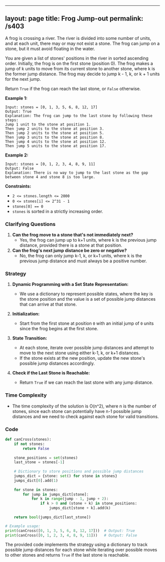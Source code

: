 
---
layout: page
title:  Frog Jump-out
permalink: /s403
---

A frog is crossing a river. The river is divided into some number of units, and at each unit, there may or may not exist a stone. The frog can jump on a stone, but it must avoid floating in the water.

You are given a list of stones' positions in the river in sorted ascending order. Initially, the frog is on the first stone (position 0). The frog makes a jump of k units to move from its current stone to another stone, where k is the former jump distance. The frog may decide to jump k - 1, k, or k + 1 units for the next jump.

Return `True` if the frog can reach the last stone, or `False` otherwise.

**Example 1:**
```
Input: stones = [0, 1, 3, 5, 6, 8, 12, 17]
Output: True
Explanation: The frog can jump to the last stone by following these steps:
Jump 1 unit to the stone at position 1.
Then jump 2 units to the stone at position 3.
Then jump 2 units to the stone at position 5.
Then jump 3 units to the stone at position 8.
Then jump 4 units to the stone at position 12.
Then jump 5 units to the stone at position 17.
```

**Example 2:**
```
Input: stones = [0, 1, 2, 3, 4, 8, 9, 11]
Output: False
Explanation: There is no way to jump to the last stone as the gap between stone 4 and stone 8 is too large.
```

**Constraints:**
- `2 <= stones.length <= 2000`
- `0 <= stones[i] <= 2^31 - 1`
- `stones[0] == 0`
- `stones` is sorted in a strictly increasing order.

### Clarifying Questions
1. **Can the frog move to a stone that's not immediately next?**
   - Yes, the frog can jump up to k+1 units, where k is the previous jump distance, provided there is a stone at that position.
2. **Can the frog's next jump distance be zero or negative?**
   - No, the frog can only jump k-1, k, or k+1 units, where k is the previous jump distance and must always be a positive number.

### Strategy
1. **Dynamic Programming with a Set State Representation:**
   - We use a dictionary to represent possible states, where the key is the stone position and the value is a set of possible jump distances that can arrive at that stone.
   
2. **Initialization:**
   - Start from the first stone at position `0` with an initial jump of `0` units since the frog begins at the first stone.

3. **State Transition:**
   - At each stone, iterate over possible jump distances and attempt to move to the next stone using either k-1, k, or k+1 distances.
   - If the stone exists at the new position, update the new stone's possible jump distances accordingly.

4. **Check if the Last Stone is Reachable:**
   - Return `True` if we can reach the last stone with any jump distance.

### Time Complexity
- The time complexity of the solution is O(n^2), where n is the number of stones, since each stone can potentially have n-1 possible jump distances and we need to check against each stone for valid transitions.

### Code

```python
def canCross(stones):
    if not stones:
        return False
    
    stone_positions = set(stones)
    last_stone = stones[-1]
    
    # Dictionary to store positions and possible jump distances
    jumps_dict = {stone: set() for stone in stones}
    jumps_dict[0].add(1)
    
    for stone in stones:
        for jump in jumps_dict[stone]:
            for k in range(jump - 1, jump + 2):
                if k > 0 and (stone + k) in stone_positions:
                    jumps_dict[stone + k].add(k)
                    
    return bool(jumps_dict[last_stone])

# Example usage:
print(canCross([0, 1, 3, 5, 6, 8, 12, 17]))  # Output: True
print(canCross([0, 1, 2, 3, 4, 8, 9, 11]))   # Output: False
```

The provided code implements the strategy using a dictionary to track possible jump distances for each stone while iterating over possible moves to other stones and returns `True` if the last stone is reachable.
